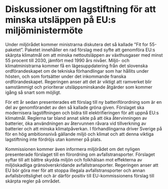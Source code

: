 # Diskussioner om lagstiftning för att minska utsläppen på EU:s miljöministermöte

Under miljörådet kommer ministrarna diskutera det så kallade ”Fit for 55-paketet”. Paketet innehåller en rad förslag med syfte att genomföra EU:s skärpta klimatmål om att minska nettoutsläppen av växthusgaser med minst 55 procent till 2030, jämfört med 1990 års nivåer. Miljö- och klimatministrarna kommer få en lägesuppdatering från det slovenska ordförandeskapet om de tekniska förhandlingar som har hållits under hösten, och som fortsätter under det inkommande franska ordförandeskapet. Regeringen anser att det är viktigt att ramverket blir samstämmigt och prioriterar utsläppsminskande åtgärder som kommer igång så snart som möjligt.

För ett år sedan presenterades ett förslag till ny batteriförordning som är en del av genomförandet av den så kallade gröna given. Förslaget ska modernisera lagstiftningen och bidra till elektrifieringen för att uppnå EU:s klimatmål. Reglerna tar bland annat sikte på att öka återvinningen av batterier, öka användningen av återvunnen råvara vid tillverkning av batterier och att minska klimatpåverkan. I förhandlingarna driver Sverige på för en hög ambitionsnivå gällande miljö och klimat och att denna viktiga lagstiftning inte fördröjs utan kommer på plats.

Kommissionen kommer även informera miljörådet om det nyligen presenterade förslaget till en förordning om avfallstransporter. Förslaget syftar till att bättre skydda miljön och folkhälsan mot effekterna av miljöskadliga gränsöverskridande avfallstransporter. Regeringen anser att EU bör göra mer för att stoppa illegala avfallstransporter och annan avfallsbrottslighet och är därför positiv till EU-kommissionens förslag till skärpta regler på området.
